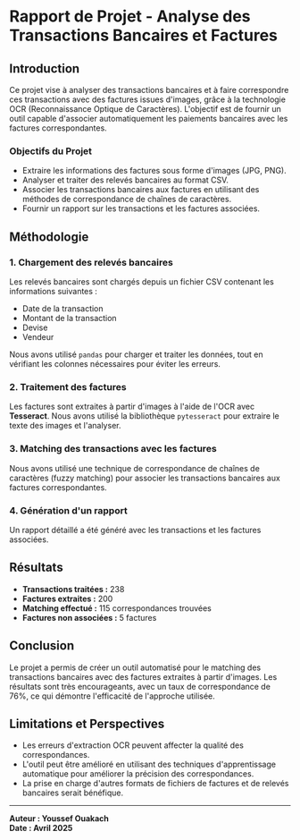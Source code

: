 # Rapport de Projet - Analyse des Transactions Bancaires et Factures

## Introduction

Ce projet vise à analyser des transactions bancaires et à faire correspondre ces transactions avec des factures issues d'images, grâce à la technologie OCR (Reconnaissance Optique de Caractères). L'objectif est de fournir un outil capable d'associer automatiquement les paiements bancaires avec les factures correspondantes.

### Objectifs du Projet

- Extraire les informations des factures sous forme d'images (JPG, PNG).
- Analyser et traiter des relevés bancaires au format CSV.
- Associer les transactions bancaires aux factures en utilisant des méthodes de correspondance de chaînes de caractères.
- Fournir un rapport sur les transactions et les factures associées.

## Méthodologie

### 1. **Chargement des relevés bancaires**
Les relevés bancaires sont chargés depuis un fichier CSV contenant les informations suivantes :
- Date de la transaction
- Montant de la transaction
- Devise
- Vendeur

Nous avons utilisé `pandas` pour charger et traiter les données, tout en vérifiant les colonnes nécessaires pour éviter les erreurs.

### 2. **Traitement des factures**
Les factures sont extraites à partir d'images à l'aide de l'OCR avec **Tesseract**. Nous avons utilisé la bibliothèque `pytesseract` pour extraire le texte des images et l'analyser.

### 3. **Matching des transactions avec les factures**
Nous avons utilisé une technique de correspondance de chaînes de caractères (fuzzy matching) pour associer les transactions bancaires aux factures correspondantes.

### 4. **Génération d'un rapport**
Un rapport détaillé a été généré avec les transactions et les factures associées.

## Résultats

- **Transactions traitées :** 238
- **Factures extraites :** 200
- **Matching effectué :** 115 correspondances trouvées
- **Factures non associées :** 5 factures

## Conclusion

Le projet a permis de créer un outil automatisé pour le matching des transactions bancaires avec des factures extraites à partir d'images. Les résultats sont très encourageants, avec un taux de correspondance de 76%, ce qui démontre l'efficacité de l'approche utilisée.

## Limitations et Perspectives

- Les erreurs d'extraction OCR peuvent affecter la qualité des correspondances.
- L'outil peut être amélioré en utilisant des techniques d'apprentissage automatique pour améliorer la précision des correspondances.
- La prise en charge d'autres formats de fichiers de factures et de relevés bancaires serait bénéfique.

---

**Auteur : Youssef Ouakach**  
**Date : Avril 2025**

